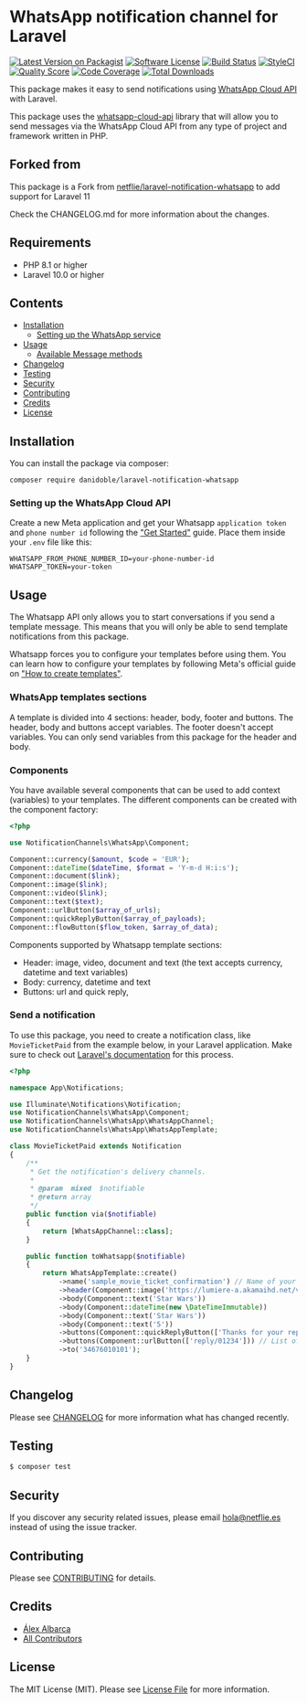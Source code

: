 # WhatsApp notification channel for Laravel

[![Latest Version on Packagist](https://img.shields.io/packagist/v/danidoble/laravel-notification-whatsapp.svg?style=flat-square)](https://packagist.org/packages/danidoble/laravel-notification-whatsapp/)
[![Software License](https://img.shields.io/badge/license-MIT-brightgreen.svg?style=flat-square)](LICENSE.md)
[![Build Status](https://img.shields.io/github/workflow/status/danidoble/laravel-notification-whatsapp/Tests.svg?style=flat-square)](https://github.com/danidoble/laravel-notification-whatsapp/actions)
[![StyleCI](https://github.styleci.io/repos/576005059/shield)](hhttps://github.styleci.io/repos/576005059)
[![Quality Score](https://img.shields.io/scrutinizer/g/danidoble/laravel-notification-whatsapp.svg?style=flat-square)](https://scrutinizer-ci.com/g/danidoble/laravel-notification-whatsapp)
[![Code Coverage](https://img.shields.io/scrutinizer/coverage/g/danidoble/laravel-notification-whatsapp/main.svg?style=flat-square)](https://scrutinizer-ci.com/g/danidoble/laravel-notification-whatsapp?branch=main)
[![Total Downloads](https://img.shields.io/packagist/dt/danidoble/laravel-notification-whatsapp.svg?style=flat-square)](https://packagist.org/packages/danidoble/laravel-notification-whatsapp/)

This package makes it easy to send notifications
using [WhatsApp Cloud API](https://developers.facebook.com/docs/whatsapp/cloud-api/) with Laravel.

This package uses the [whatsapp-cloud-api](https://github.com/netflie/whatsapp-cloud-api) library that will allow you to
send messages via the WhatsApp Cloud API from any type of project and framework written in PHP.

## Forked from

This package is a Fork
from [netflie/laravel-notification-whatsapp](https://github.com/netflie/laravel-notification-whatsapp) to add support
for Laravel 11

Check the CHANGELOG.md for more information about the changes.

## Requirements

- PHP 8.1 or higher
- Laravel 10.0 or higher

## Contents

- [Installation](#installation)
    - [Setting up the WhatsApp service](#setting-up-the-WhatsApp-service)
- [Usage](#usage)
    - [Available Message methods](#available-message-methods)
- [Changelog](#changelog)
- [Testing](#testing)
- [Security](#security)
- [Contributing](#contributing)
- [Credits](#credits)
- [License](#license)

## Installation

You can install the package via composer:

```
composer require danidoble/laravel-notification-whatsapp
```

### Setting up the WhatsApp Cloud API

Create a new Meta application and get your Whatsapp `application token` and `phone number id` following
the ["Get Started"](https://developers.facebook.com/docs/whatsapp/cloud-api/get-started?locale=en_US#set-up-developer-assets)
guide. Place them inside your `.env` file like this:

```dotenv
WHATSAPP_FROM_PHONE_NUMBER_ID=your-phone-number-id
WHATSAPP_TOKEN=your-token

```

## Usage

The Whatsapp API only allows you to start conversations if you send a template message. This means that you will only be
able to send template notifications from this package.

Whatsapp forces you to configure your templates before using them. You can learn how to configure your templates by
following Meta's official guide
on ["How to create templates"](https://developers.facebook.com/docs/whatsapp/cloud-api/guides/send-message-templates).

### WhatsApp templates sections

A template is divided into 4 sections: header, body, footer and buttons. The header, body and buttons accept variables.
The footer doesn't accept variables. You can only send variables from this package for the header and body.

### Components

You have available several components that can be used to add context (variables) to your templates. The different
components can be created with the component factory:

```php
<?php

use NotificationChannels\WhatsApp\Component;

Component::currency($amount, $code = 'EUR');
Component::dateTime($dateTime, $format = 'Y-m-d H:i:s');
Component::document($link);
Component::image($link);
Component::video($link);
Component::text($text);
Component::urlButton($array_of_urls);
Component::quickReplyButton($array_of_payloads);
Component::flowButton($flow_token, $array_of_data);
```

Components supported by Whatsapp template sections:

- Header: image, video, document and text (the text accepts currency, datetime and text variables)
- Body: currency, datetime and text
- Buttons: url and quick reply,

### Send a notification

To use this package, you need to create a notification class, like `MovieTicketPaid` from the example below, in your
Laravel application. Make sure to check out [Laravel's documentation](https://laravel.com/docs/master/notifications) for
this process.

```php
<?php

namespace App\Notifications;

use Illuminate\Notifications\Notification;
use NotificationChannels\WhatsApp\Component;
use NotificationChannels\WhatsApp\WhatsAppChannel;
use NotificationChannels\WhatsApp\WhatsAppTemplate;

class MovieTicketPaid extends Notification
{
    /**
     * Get the notification's delivery channels.
     *
     * @param  mixed  $notifiable
     * @return array
     */
    public function via($notifiable)
    {
        return [WhatsAppChannel::class];
    }

    public function toWhatsapp($notifiable)
    {
        return WhatsAppTemplate::create()
            ->name('sample_movie_ticket_confirmation') // Name of your configured template
            ->header(Component::image('https://lumiere-a.akamaihd.net/v1/images/image_c671e2ee.jpeg'))
            ->body(Component::text('Star Wars'))
            ->body(Component::dateTime(new \DateTimeImmutable))
            ->body(Component::text('Star Wars'))
            ->body(Component::text('5'))
            ->buttons(Component::quickReplyButton(['Thanks for your reply!']))
            ->buttons(Component::urlButton(['reply/01234'])) // List of url suffixes
            ->to('34676010101');
    }
}
```

## Changelog

Please see [CHANGELOG](CHANGELOG.md) for more information what has changed recently.

## Testing

``` bash
$ composer test
```

## Security

If you discover any security related issues, please email hola@netflie.es instead of using the issue tracker.

## Contributing

Please see [CONTRIBUTING](CONTRIBUTING.md) for details.

## Credits

- [Álex Albarca](https://github.com/netflie)
- [All Contributors](../../contributors)

## License

The MIT License (MIT). Please see [License File](LICENSE.md) for more information.
